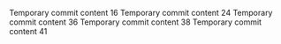 Temporary commit content 16
Temporary commit content 24
Temporary commit content 36
Temporary commit content 38
Temporary commit content 41
